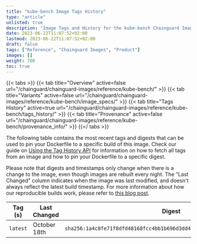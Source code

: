```yaml
---
title: "kube-bench Image Tags History"
type: "article"
unlisted: true
description: "Image Tags and History for the kube-bench Chainguard Image"
date: 2023-06-22T11:07:52+02:00
lastmod: 2023-06-22T11:07:52+02:00
draft: false
tags: ["Reference", "Chainguard Images", "Product"]
images: []
weight: 700
toc: true
---
```


{{< tabs >}}
{{< tab title="Overview" active=false url="/chainguard/chainguard-images/reference/kube-bench/" >}}
{{< tab title="Variants" active=false url="/chainguard/chainguard-images/reference/kube-bench/image_specs/" >}}
{{< tab title="Tags History" active=true url="/chainguard/chainguard-images/reference/kube-bench/tags_history/" >}}
{{< tab title="Provenance" active=false url="/chainguard/chainguard-images/reference/kube-bench/provenance_info/" >}}
{{</ tabs >}}

The following table contains the most recent tags and digests that can be used to pin your Dockerfile to a specific build of this image. Check our guide on [Using the Tag History API](/chainguard/chainguard-images/using-the-tag-history-api/) for information on how to fetch all tags from an image and how to pin your Dockerfile to a specific digest.

Please note that digests and timestamps only change when there is a change to the image, even though images are rebuilt every night. The "Last Changed" column indicates when the image was last modified, and doesn't always reflect the latest build timestamp. For more information about how our reproducible builds work, please refer to [this blog post](https://www.chainguard.dev/unchained/reproducing-chainguards-reproducible-image-builds).

| Tag (s)   | Last Changed | Digest                                                                    |
|-----------|--------------|---------------------------------------------------------------------------|
|  `latest` | October 18th | `sha256:1a4c8fe71f8dfd48168fcc4bb1b696d3dd4302e487249babf1ca2f4ccfeb39b2` |

